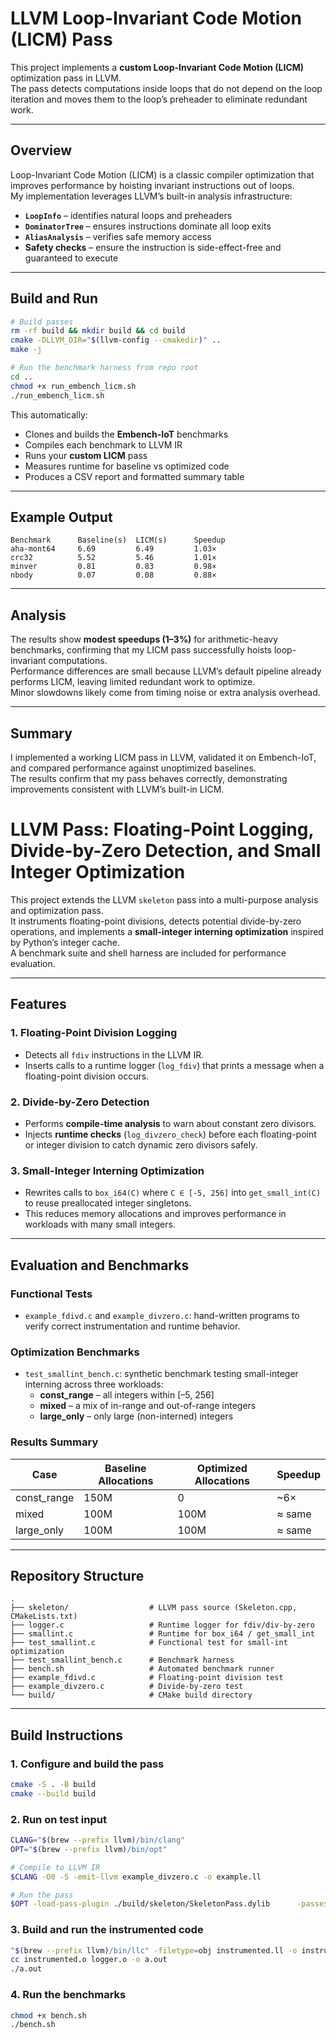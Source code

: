 # LLVM Loop-Invariant Code Motion (LICM) Pass

This project implements a **custom Loop-Invariant Code Motion (LICM)** optimization pass in LLVM.  
The pass detects computations inside loops that do not depend on the loop iteration and moves them to the loop’s preheader to eliminate redundant work.

---

## Overview

Loop-Invariant Code Motion (LICM) is a classic compiler optimization that improves performance by hoisting invariant instructions out of loops.  
My implementation leverages LLVM’s built-in analysis infrastructure:

- **`LoopInfo`** – identifies natural loops and preheaders  
- **`DominatorTree`** – ensures instructions dominate all loop exits  
- **`AliasAnalysis`** – verifies safe memory access  
- **Safety checks** – ensure the instruction is side-effect-free and guaranteed to execute  

---

## Build and Run

```bash
# Build passes
rm -rf build && mkdir build && cd build
cmake -DLLVM_DIR="$(llvm-config --cmakedir)" ..
make -j

# Run the benchmark harness from repo root
cd ..
chmod +x run_embench_licm.sh
./run_embench_licm.sh
```

This automatically:
- Clones and builds the **Embench-IoT** benchmarks  
- Compiles each benchmark to LLVM IR  
- Runs your **custom LICM** pass  
- Measures runtime for baseline vs optimized code  
- Produces a CSV report and formatted summary table

---

## Example Output

```
Benchmark      Baseline(s)  LICM(s)      Speedup
aha-mont64     6.69         6.49         1.03×
crc32          5.52         5.46         1.01×
minver         0.81         0.83         0.98×
nbody          0.07         0.08         0.88×
```

---

## Analysis

The results show **modest speedups (1–3%)** for arithmetic-heavy benchmarks, confirming that my LICM pass successfully hoists loop-invariant computations.  
Performance differences are small because LLVM’s default pipeline already performs LICM, leaving limited redundant work to optimize.  
Minor slowdowns likely come from timing noise or extra analysis overhead.

---

## Summary

I implemented a working LICM pass in LLVM, validated it on Embench-IoT, and compared performance against unoptimized baselines.  
The results confirm that my pass behaves correctly, demonstrating improvements consistent with LLVM’s built-in LICM.

# LLVM Pass: Floating-Point Logging, Divide-by-Zero Detection, and Small Integer Optimization

This project extends the LLVM `skeleton` pass into a multi-purpose analysis and optimization pass.  
It instruments floating-point divisions, detects potential divide-by-zero operations, and implements a **small-integer interning optimization** inspired by Python’s integer cache.  
A benchmark suite and shell harness are included for performance evaluation.

---

## Features

### 1. Floating-Point Division Logging
- Detects all `fdiv` instructions in the LLVM IR.
- Inserts calls to a runtime logger (`log_fdiv`) that prints a message when a floating-point division occurs.

### 2. Divide-by-Zero Detection
- Performs **compile-time analysis** to warn about constant zero divisors.
- Injects **runtime checks** (`log_divzero_check`) before each floating-point or integer division to catch dynamic zero divisors safely.

### 3. Small-Integer Interning Optimization
- Rewrites calls to `box_i64(C)` where `C ∈ [-5, 256]` into `get_small_int(C)` to reuse preallocated integer singletons.
- This reduces memory allocations and improves performance in workloads with many small integers.

---

## Evaluation and Benchmarks

### Functional Tests
- `example_fdivd.c` and `example_divzero.c`: hand-written programs to verify correct instrumentation and runtime behavior.

### Optimization Benchmarks
- `test_smallint_bench.c`: synthetic benchmark testing small-integer interning across three workloads:
  - **const_range** – all integers within [–5, 256]
  - **mixed** – a mix of in-range and out-of-range integers
  - **large_only** – only large (non-interned) integers

### Results Summary

| Case        | Baseline Allocations | Optimized Allocations | Speedup |
|--------------|----------------------|------------------------|----------|
| const_range  | 150M                 | 0                      | ~6×      |
| mixed        | 100M                 | 100M                   | ≈ same   |
| large_only   | 100M                 | 100M                   | ≈ same   |

---

## Repository Structure

```
.
├── skeleton/                  # LLVM pass source (Skeleton.cpp, CMakeLists.txt)
├── logger.c                   # Runtime logger for fdiv/div-by-zero
├── smallint.c                 # Runtime for box_i64 / get_small_int
├── test_smallint.c            # Functional test for small-int optimization
├── test_smallint_bench.c      # Benchmark harness
├── bench.sh                   # Automated benchmark runner
├── example_fdivd.c            # Floating-point division test
├── example_divzero.c          # Divide-by-zero test
└── build/                     # CMake build directory
```

---

## Build Instructions

### 1. Configure and build the pass
```bash
cmake -S . -B build
cmake --build build
```

### 2. Run on test input
```bash
CLANG="$(brew --prefix llvm)/bin/clang"
OPT="$(brew --prefix llvm)/bin/opt"

# Compile to LLVM IR
$CLANG -O0 -S -emit-llvm example_divzero.c -o example.ll

# Run the pass
$OPT -load-pass-plugin ./build/skeleton/SkeletonPass.dylib      -passes=skeleton-pass example.ll -S -o instrumented.ll
```

### 3. Build and run the instrumented code
```bash
"$(brew --prefix llvm)/bin/llc" -filetype=obj instrumented.ll -o instrumented.o
cc instrumented.o logger.o -o a.out
./a.out
```

### 4. Run the benchmarks
```bash
chmod +x bench.sh
./bench.sh
```





